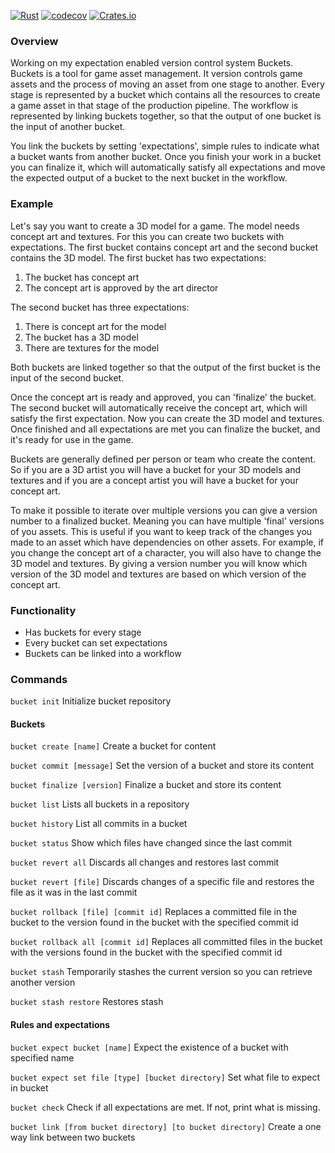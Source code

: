 [![Rust](https://github.com/3vilM33pl3/buckets/actions/workflows/rust.yml/badge.svg?branch=main)](https://github.com/3vilM33pl3/buckets/actions/workflows/rust.yml)
[![codecov](https://codecov.io/gh/3vilM33pl3/buckets/branch/main/graph/badge.svg?token=ZQZQZQZQZQ)](https://codecov.io/gh/3vilM33pl3/buckets)
[![Crates.io](https://img.shields.io/crates/v/buckets)](https://crates.io/crates/buckets)

### Overview
Working on my expectation enabled version control system Buckets. Buckets is a tool for game asset management. 
It version controls game assets and the process of moving an asset from one stage to another. Every stage is 
represented by a bucket which contains all the resources to create a game asset in that stage of the 
production pipeline. The workflow is represented by linking buckets together, so that the output of one bucket 
is the input of another bucket.

You link the buckets by setting 'expectations', simple rules to indicate what a bucket wants from another bucket. 
Once you finish your work in a bucket you can finalize it, which will automatically satisfy all expectations and 
move the expected output of a bucket to the next bucket in the workflow.

### Example
Let's say you want to create a 3D model for a game. The model needs concept art and textures.
For this you can create two buckets with expectations. The first bucket contains concept art and the second bucket 
contains the 3D model. The first bucket has two expectations:
1. The bucket has concept art
2. The concept art is approved by the art director

The second bucket has three expectations:
1. There is concept art for the model
1. The bucket has a 3D model
1. There are textures for the model

Both buckets are linked together so that the output of the first bucket is the input of the second bucket.

Once the concept art is ready and approved, you can 'finalize' the bucket. The second bucket will automatically receive the concept art,
which will satisfy the first expectation. Now you can create the 3D model and textures. Once finished and all expectations are met 
you can finalize the bucket, and it's ready for use in the game. 

Buckets are generally defined per person or team who create the content. So if you are a 3D artist you will have a bucket for 
your 3D models and textures and if you are a concept artist you will have a bucket for your concept art.

To make it possible to iterate over multiple versions you can give a version number to a finalized bucket. 
Meaning you can have multiple 'final' versions of you assets. This is useful if you want to keep track of the
changes you made to an asset which have dependencies on other assets. For example, if you change the concept art
of a character, you will also have to change the 3D model and textures. By giving a version number you will know 
which version of the 3D model and textures are based on which version of the concept art.

### Functionality
- Has buckets for every stage
- Every bucket can set expectations
- Buckets can be linked into a workflow

### Commands
`bucket init`
Initialize bucket repository

#### Buckets
`bucket create [name]`
Create a bucket for content

`bucket commit [message]`
Set the version of a bucket and store its content

`bucket finalize [version]`
Finalize a bucket and store its content

`bucket list`
Lists all buckets in a repository

`bucket history`
List all commits in a bucket

`bucket status`
Show which files have changed since the last commit

`bucket revert all`
Discards all changes and restores last commit

`bucket revert [file]`
Discards changes of a specific file and restores the file as it was in the
last commit

`bucket rollback [file] [commit id]`
Replaces a committed file in the bucket to the version found in the bucket with the specified commit id

`bucket rollback all [commit id]`
Replaces all committed files in the bucket with the versions found in the bucket with the specified commit id

`bucket stash`
Temporarily stashes the current version so you can retrieve another version

`bucket stash restore`
Restores stash

#### Rules and expectations
`bucket expect bucket [name]`
Expect the existence of a bucket with specified name

`bucket expect set file [type] [bucket directory]`
Set what file to expect in bucket

`bucket check`
Check if all expectations are met. If not, print what is missing.

`bucket link [from bucket directory] [to bucket directory]`
Create a one way link between two buckets


